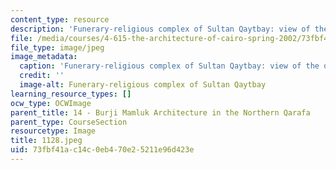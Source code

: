```yaml
---
content_type: resource
description: 'Funerary-religious complex of Sultan Qaytbay: view of the dome.'
file: /media/courses/4-615-the-architecture-of-cairo-spring-2002/73fbf41ac14c0eb470e25211e96d423e_1128.jpeg
file_type: image/jpeg
image_metadata:
  caption: 'Funerary-religious complex of Sultan Qaytbay: view of the dome.'
  credit: ''
  image-alt: Funerary-religious complex of Sultan Qaytbay
learning_resource_types: []
ocw_type: OCWImage
parent_title: 14 - Burji Mamluk Architecture in the Northern Qarafa
parent_type: CourseSection
resourcetype: Image
title: 1128.jpeg
uid: 73fbf41a-c14c-0eb4-70e2-5211e96d423e
---
```

